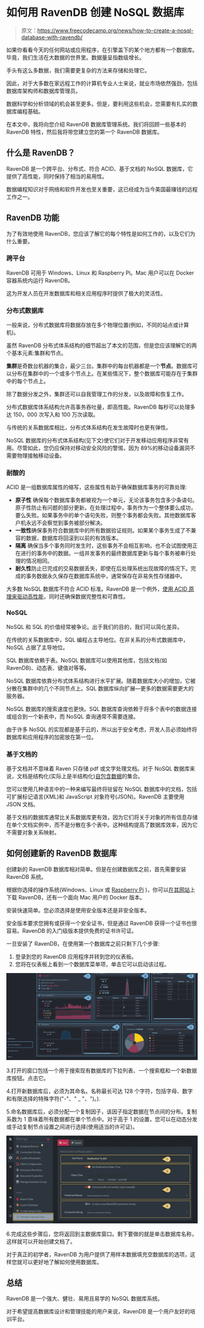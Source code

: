 # 如何用 RavenDB 创建 NoSQL 数据库

> 原文：<https://www.freecodecamp.org/news/how-to-create-a-nosql-database-with-ravendb/>

如果你看看今天的任何网站或应用程序，在引擎盖下的某个地方都有一个数据库。毕竟，我们生活在大数据的世界里。数据量呈指数级增长。

手头有这么多数据，我们需要更复杂的方法来存储和处理它。

因此，对于大多数在家远程工作的计算机专业人士来说，就业市场依然强劲，包括数据库架构师和数据库管理员。

数据科学和分析领域的机会甚至更多。但是，要利用这些机会，您需要有扎实的数据库编程基础。

在本文中，我将向您介绍 RavenDB 数据库管理系统。我们将回顾一些基本的 RavenDB 特性，然后我将带您建立您的第一个 RavenDB 数据库。

## 什么是 RavenDB？

RavenDB 是一个跨平台、分布式、符合 ACID、基于文档的 NoSQL 数据库，它提供了高性能，同时保持了相当的易用性。

数据编程知识对于网络和软件开发也至关重要，这已经成为当今美国最赚钱的远程工作之一。

## RavenDB 功能

为了有效地使用 RavenDB，您应该了解它的每个特性是如何工作的，以及它们为什么重要。

### 跨平台

RavenDB 可用于 Windows、Linux 和 Raspberry Pi。Mac 用户可以在 Docker 容器系统内运行 RavenDB。

这为开发人员在开发数据库和相关应用程序时提供了极大的灵活性。

### 分布式数据库

一般来说，分布式数据库将数据存放在多个物理位置(例如，不同的站点或计算机)。

虽然 RavenDB 分布式体系结构的细节超出了本文的范围，但是您应该理解它的两个基本元素:集群和节点。

**集群**是奇数台机器的集合，最少三台。集群中的每台机器都是一个**节点**。数据库可以分布在集群中的一个或多个节点上。在某些情况下，整个数据库可能存在于集群中的每个节点上。

除了数据分发之外，集群还可以自我管理工作的分发，以及故障和恢复工作。

分布式数据库体系结构允许高事务吞吐量，即高性能。RavenDB 每秒可以处理多达 150，000 次写入和 100 万次读取。

与传统的关系数据库相比，分布式体系结构在发生故障时也更有弹性。

NoSQL 数据库的分布式体系结构(见下文)使它们对于开发移动应用程序非常有用。尽管如此，您仍应保持对移动安全风险的警惕，因为 89%的移动设备漏洞不需要物理接触移动设备。

### 耐酸的

ACID 是一组数据库属性的缩写，这些属性有助于确保数据库事务的可靠处理:

*   ******原子性****** 确保每个数据库事务都被视为一个单元，无论该事务包含多少条语句。原子性防止有问题的部分更新。在处理过程中，事务作为一个整体要么成功，要么失败。如果事务中的单个语句失败，则整个事务都会失败。其他数据库客户机永远不会察觉到事务被部分解决。
*   **一致性**确保事务符合数据库中的所有数据验证规则。如果某个事务生成了不兼容的数据，数据库将回滚到以前的有效版本。
*   ******隔离****** 确保当多个事务同时发生时，这些事务不会相互影响，也不会试图使用正在进行的事务中的数据。一组并发事务的最终数据库更新与每个事务被串行处理的情况相同。
*   **耐久性**防止已完成的交易数据丢失，即使在后处理系统出现故障的情况下。完成的事务数据永久保存在数据库系统中，通常保存在非易失性存储器中。

大多数 NoSQL 数据库不符合 ACID 标准。RavenDB 是一个例外，[使用 ACID 原理来驱动高性能](https://www.ibm.com/docs/en/cics-ts/5.4?topic=processing-acid-properties-transactions)，同时还确保数据完整性和可靠性。

### NoSQL

NoSQL 和 SQL 的价值经常被争论。出于我们的目的，我们可以简化差异。

在传统的关系数据库中，SQL 编程占主导地位。在非关系的分布式数据库中，NoSQL 占据了主导地位。

SQL 数据库依赖于表。NoSQL 数据库可以使用其他库，包括文档(如 RavenDB)、动态表、键值对等等。

NoSQL 数据库依靠分布式体系结构进行水平扩展。随着数据库大小的增加，它被分散在集群中的几个不同节点上。SQL 数据库纵向扩展—更多的数据需要更大的服务器。

NoSQL 数据库的搜索速度也更快。SQL 数据库查询依赖于将多个表中的数据连接或组合到一个新表中，而 NoSQL 查询通常不需要连接。

由于许多 NoSQL 的实现都是基于云的，所以出于安全考虑，开发人员必须始终将数据库和应用程序的加密放在第一位。

### 基于文档的

基于文档并不意味着 Raven 只存储 pdf 或文字处理文档。对于 NoSQL 数据库来说，文档是结构化(实际上是半结构化)[自包含数据](https://ravendb.net/articles/nosql-document-oriented-databases-detailed-overview)的集合。

您可以使用几种语言中的一种来编写最终将驻留在 NoSQL 数据库中的文档，包括可扩展标记语言(XML)和 JavaScript 对象符号(JSON)。RavenDB 主要使用 JSON 文档。

基于文档的数据库通常比关系数据库更有效，因为它们将关于对象的所有信息存储在单个文档实例中，而不是分散在多个表中。这种结构提高了数据库效率，因为它不需要对象关系映射。

## 如何创建新的 RavenDB 数据库

创建新的 RavenDB 数据库相对简单。但是在创建数据库之前，首先需要安装 RavenDB 系统。

根据你选择的操作系统(Windows、Linux 或 [Raspberry Pi](https://www.raspberrypi.org/software/) )，你可以[在其网站](https://ravendb.net/)上下载 RavenDB，还有一个面向 Mac 用户的 Docker 版本。

安装快速简单。您必须选择是使用安全版本还是非安全版本。

安全版本要求您拥有或获得一个安全证书，但是通过 RavenDB 获得一个证书也很容易。RavenDB 的入门级版本提供免费的证书许可证。

一旦安装了 RavenDB，在使用第一个数据库之前只剩下几个步骤:

1.  登录到您的 RavenDB 应用程序并转到您的仪表板。
2.  您将在仪表板上看到一个数据库菜单项，单击它可以启动该过程。

![Screen-Shot-2021-07-05-at-9.18.04-AM-1](img/0a80931c07c2de305094f4f7f2689ce4.png)

3.打开的窗口包括一个用于搜索现有数据库的下拉列表、一个搜索框和一个新数据库按钮。点击它。

4.打开新数据库后，必须为其命名。名称最长可达 128 个字符，包括字母、数字和有限选择的特殊字符("-"、" _ "、")。).

5.命名数据库后，必须分配一个复制因子，该因子指定数据在节点间的分布。复制系数为 1 意味着所有数据都在单个节点中。对于高于 1 的设置，您可以在动态分发或手动复制节点设置之间进行选择(使用适当的许可证)。

![Screen-Shot-2021-07-05-at-9.22.36-AM](img/83a617e2b3b737a81e762b34a652961b.png)

6.完成这些步骤后，您将返回到主数据库窗口。剩下要做的就是单击数据库名称，这样就可以开始创建文档了。

对于真正的初学者，RavenDB 为用户提供了用样本数据填充空数据库的选项，这样您就可以更好地了解如何使用数据库。

## 总结

RavenDB 是一个强大、健壮、易用且易学的 NoSQL 数据库系统。

对于希望提高数据库设计和管理技能的用户来说，RavenDB 是一个用户友好的培训平台。